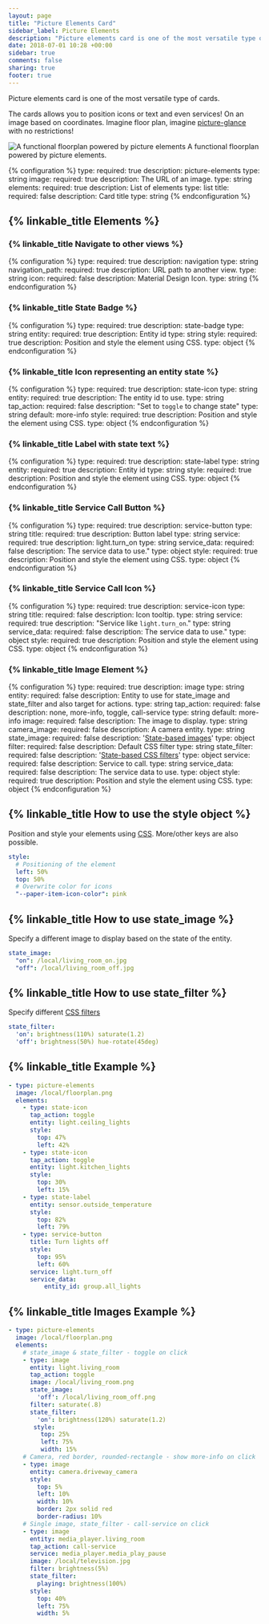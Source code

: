 ```yaml
---
layout: page
title: "Picture Elements Card"
sidebar_label: Picture Elements
description: "Picture elements card is one of the most versatile type of cards"
date: 2018-07-01 10:28 +00:00
sidebar: true
comments: false
sharing: true
footer: true
---
```


Picture elements card is one of the most versatile type of cards.

The cards allows you to position icons or text and even services! On an image based on coordinates. Imagine floor plan, imagine [picture-glance](/lovelace/picture-glance/) with no restrictions!

<p class='img'>
  <img src='/images/lovelace/lovelace_picture_elements.gif' alt='A functional floorplan powered by picture elements'>
  A functional floorplan powered by picture elements.
</p>

{% configuration %}
type:
  required: true
  description: picture-elements
  type: string
image:
  required: true
  description: The URL of an image.
  type: string
elements:
  required: true
  description: List of elements
  type: list
title:
  required: false
  description: Card title
  type: string
{% endconfiguration %}

## {% linkable_title Elements %}

### {% linkable_title Navigate to other views %}

{% configuration %}
type:
  required: true
  description: navigation
  type: string
navigation_path:
  required: true
  description: URL path to another view.
  type: string
icon:
  required: false
  description: Material Design Icon.
  type: string
{% endconfiguration %}

### {% linkable_title State Badge %}

{% configuration %}
type:
  required: true
  description: state-badge
  type: string
entity:
  required: true
  description: Entity id
  type: string
style:
  required: true
  description: Position and style the element using CSS.
  type: object
{% endconfiguration %}

### {% linkable_title Icon representing an entity state %}

{% configuration %}
type:
  required: true
  description: state-icon
  type: string
entity:
  required: true
  description: The entity id to use.
  type: string
tap_action:
  required: false
  description: "Set to `toggle` to change state"
  type: string
  default: more-info
style:
  required: true
  description: Position and style the element using CSS.
  type: object
{% endconfiguration %}

### {% linkable_title Label with state text %}

{% configuration %}
type:
  required: true
  description: state-label
  type: string
entity:
  required: true
  description: Entity id
  type: string
style:
  required: true
  description: Position and style the element using CSS.
  type: object
{% endconfiguration %}

### {% linkable_title Service Call Button %}

{% configuration %}
type:
  required: true
  description: service-button
  type: string
title:
  required: true
  description: Button label
  type: string
service:
  required: true
  description: light.turn_on
  type: string
service_data:
  required: false
  description: The service data to use."
  type: object
style:
  required: true
  description: Position and style the element using CSS.
  type: object
{% endconfiguration %}

### {% linkable_title Service Call Icon %}

{% configuration %}
type:
  required: true
  description: service-icon
  type: string
title:
  required: false
  description: Icon tooltip.
  type: string
service:
  required: true
  description: "Service like `light.turn_on`."
  type: string
service_data:
  required: false
  description: The service data to use."
  type: object
style:
  required: true
  description: Position and style the element using CSS.
  type: object
{% endconfiguration %}

### {% linkable_title Image Element %}

{% configuration %}
type:
  required: true
  description: image
  type: string
entity:
  required: false
  description: Entity to use for state_image and state_filter and also target for actions. 
  type: string
tap_action:
  required: false
  description: none, more-info, toggle, call-service
  type: string
  default: more-info
image:
  required: false
  description: The image to display.
  type: string
camera_image:
  required: false
  description: A camera entity.
  type: string
state_image:
  required: false
  description: '[State-based images](#how-to-use-state_image)'
  type: object
filter: 
  required: false
  description: Default CSS filter
  type: string
state_filter:
  required: false
  description: '[State-based CSS filters](#how-to-use-state_filter)'
  type: object
service:
  required: false
  description: Service to call.
  type: string
service_data:
  required: false
  description: The service data to use.
  type: object
style:
  required: true
  description: Position and style the element using CSS.
  type: object
{% endconfiguration %}

## {% linkable_title How to use the style object %}

Position and style your elements using [CSS](https://en.wikipedia.org/wiki/Cascading_Style_Sheets). More/other keys are also possible.

```yaml
style:
  # Positioning of the element
  left: 50%
  top: 50%
  # Overwrite color for icons
  "--paper-item-icon-color": pink
```

## {% linkable_title How to use state_image %}

Specify a different image to display based on the state of the entity.

```yaml
state_image:
  "on": /local/living_room_on.jpg
  "off": /local/living_room_off.jpg
```

## {% linkable_title How to use state_filter %}

Specify different [CSS filters](https://developer.mozilla.org/en-US/docs/Web/CSS/filter)

```yaml
state_filter: 
  'on': brightness(110%) saturate(1.2)
  'off': brightness(50%) hue-rotate(45deg)
```

## {% linkable_title Example %}

```yaml
- type: picture-elements
  image: /local/floorplan.png
  elements:
    - type: state-icon
      tap_action: toggle
      entity: light.ceiling_lights
      style:
        top: 47%
        left: 42%
    - type: state-icon
      tap_action: toggle
      entity: light.kitchen_lights
      style:
        top: 30%
        left: 15%
    - type: state-label
      entity: sensor.outside_temperature
      style:
        top: 82%
        left: 79%
    - type: service-button
      title: Turn lights off
      style:
        top: 95%
        left: 60%
      service: light.turn_off
      service_data:
          entity_id: group.all_lights
```

## {% linkable_title Images Example %}

```yaml
- type: picture-elements
  image: /local/floorplan.png
  elements:
    # state_image & state_filter - toggle on click
    - type: image
      entity: light.living_room
      tap_action: toggle
      image: /local/living_room.png
      state_image: 
        'off': /local/living_room_off.png
      filter: saturate(.8)
      state_filter:
        'on': brightness(120%) saturate(1.2)
       style: 
         top: 25%
         left: 75%
         width: 15%
    # Camera, red border, rounded-rectangle - show more-info on click
    - type: image
      entity: camera.driveway_camera
      style: 
        top: 5%
        left: 10%
        width: 10%
        border: 2px solid red
        border-radius: 10%
    # Single image, state_filter - call-service on click
    - type: image
      entity: media_player.living_room
      tap_action: call-service
      service: media_player.media_play_pause
      image: /local/television.jpg
      filter: brightness(5%)
      state_filter:
        playing: brightness(100%)
      style:
        top: 40%
        left: 75%
        width: 5%
```
